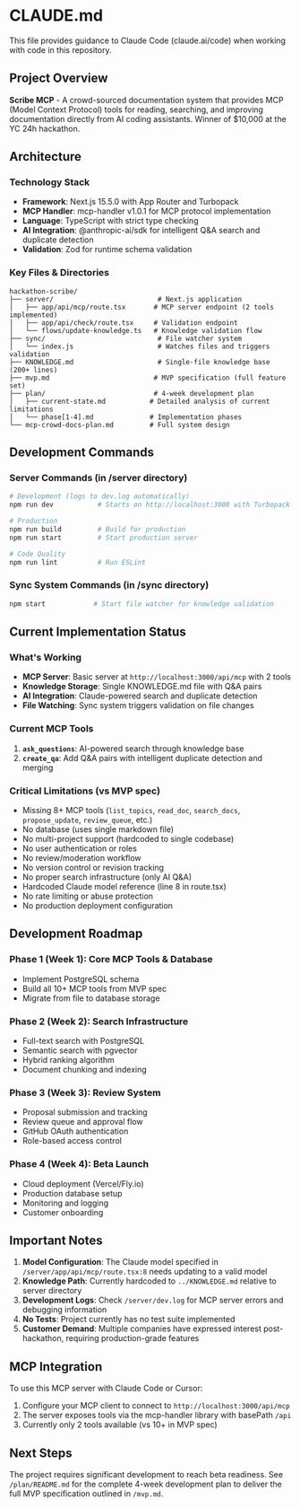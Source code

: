 # CLAUDE.md

This file provides guidance to Claude Code (claude.ai/code) when working with code in this repository.

## Project Overview

**Scribe MCP** - A crowd-sourced documentation system that provides MCP (Model Context Protocol) tools for reading, searching, and improving documentation directly from AI coding assistants. Winner of $10,000 at the YC 24h hackathon.

## Architecture

### Technology Stack
- **Framework**: Next.js 15.5.0 with App Router and Turbopack
- **MCP Handler**: mcp-handler v1.0.1 for MCP protocol implementation  
- **Language**: TypeScript with strict type checking
- **AI Integration**: @anthropic-ai/sdk for intelligent Q&A search and duplicate detection
- **Validation**: Zod for runtime schema validation

### Key Files & Directories
```
hackathon-scribe/
├── server/                          # Next.js application
│   ├── app/api/mcp/route.tsx       # MCP server endpoint (2 tools implemented)
│   ├── app/api/check/route.tsx     # Validation endpoint
│   └── flows/update-knowledge.ts   # Knowledge validation flow
├── sync/                            # File watcher system
│   └── index.js                     # Watches files and triggers validation
├── KNOWLEDGE.md                     # Single-file knowledge base (200+ lines)
├── mvp.md                          # MVP specification (full feature set)
├── plan/                           # 4-week development plan
│   ├── current-state.md           # Detailed analysis of current limitations
│   └── phase[1-4].md              # Implementation phases
└── mcp-crowd-docs-plan.md         # Full system design
```

## Development Commands

### Server Commands (in /server directory)
```bash
# Development (logs to dev.log automatically)
npm run dev           # Starts on http://localhost:3000 with Turbopack

# Production
npm run build         # Build for production
npm run start         # Start production server

# Code Quality
npm run lint          # Run ESLint
```

### Sync System Commands (in /sync directory)  
```bash
npm start            # Start file watcher for knowledge validation
```

## Current Implementation Status

### What's Working
- **MCP Server**: Basic server at `http://localhost:3000/api/mcp` with 2 tools
- **Knowledge Storage**: Single KNOWLEDGE.md file with Q&A pairs
- **AI Integration**: Claude-powered search and duplicate detection
- **File Watching**: Sync system triggers validation on file changes

### Current MCP Tools
1. **`ask_questions`**: AI-powered search through knowledge base
2. **`create_qa`**: Add Q&A pairs with intelligent duplicate detection and merging

### Critical Limitations (vs MVP spec)
- Missing 8+ MCP tools (`list_topics`, `read_doc`, `search_docs`, `propose_update`, `review_queue`, etc.)
- No database (uses single markdown file)
- No multi-project support (hardcoded to single codebase)
- No user authentication or roles
- No review/moderation workflow
- No version control or revision tracking
- No proper search infrastructure (only AI Q&A)
- Hardcoded Claude model reference (line 8 in route.tsx)
- No rate limiting or abuse protection
- No production deployment configuration

## Development Roadmap

### Phase 1 (Week 1): Core MCP Tools & Database
- Implement PostgreSQL schema
- Build all 10+ MCP tools from MVP spec
- Migrate from file to database storage

### Phase 2 (Week 2): Search Infrastructure
- Full-text search with PostgreSQL
- Semantic search with pgvector
- Hybrid ranking algorithm
- Document chunking and indexing

### Phase 3 (Week 3): Review System
- Proposal submission and tracking
- Review queue and approval flow
- GitHub OAuth authentication
- Role-based access control

### Phase 4 (Week 4): Beta Launch
- Cloud deployment (Vercel/Fly.io)
- Production database setup
- Monitoring and logging
- Customer onboarding

## Important Notes

1. **Model Configuration**: The Claude model specified in `/server/app/api/mcp/route.tsx:8` needs updating to a valid model
2. **Knowledge Path**: Currently hardcoded to `../KNOWLEDGE.md` relative to server directory
3. **Development Logs**: Check `/server/dev.log` for MCP server errors and debugging information
4. **No Tests**: Project currently has no test suite implemented
5. **Customer Demand**: Multiple companies have expressed interest post-hackathon, requiring production-grade features

## MCP Integration

To use this MCP server with Claude Code or Cursor:
1. Configure your MCP client to connect to `http://localhost:3000/api/mcp`
2. The server exposes tools via the mcp-handler library with basePath `/api`
3. Currently only 2 tools available (vs 10+ in MVP spec)

## Next Steps

The project requires significant development to reach beta readiness. See `/plan/README.md` for the complete 4-week development plan to deliver the full MVP specification outlined in `/mvp.md`.